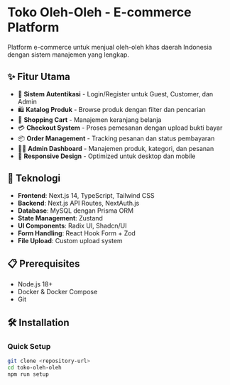 # Toko Oleh-Oleh - E-commerce Platform

Platform e-commerce untuk menjual oleh-oleh khas daerah Indonesia dengan sistem manajemen yang lengkap.

## ✨ Fitur Utama

- 🔐 **Sistem Autentikasi** - Login/Register untuk Guest, Customer, dan Admin
- 🛍️ **Katalog Produk** - Browse produk dengan filter dan pencarian
- 🛒 **Shopping Cart** - Manajemen keranjang belanja
- 💳 **Checkout System** - Proses pemesanan dengan upload bukti bayar
- 📦 **Order Management** - Tracking pesanan dan status pembayaran
- 👨‍💼 **Admin Dashboard** - Manajemen produk, kategori, dan pesanan
- 📱 **Responsive Design** - Optimized untuk desktop dan mobile

## 🚀 Teknologi

- **Frontend**: Next.js 14, TypeScript, Tailwind CSS
- **Backend**: Next.js API Routes, NextAuth.js
- **Database**: MySQL dengan Prisma ORM
- **State Management**: Zustand
- **UI Components**: Radix UI, Shadcn/UI
- **Form Handling**: React Hook Form + Zod
- **File Upload**: Custom upload system

## 📋 Prerequisites

- Node.js 18+ 
- Docker & Docker Compose
- Git

## 🛠️ Installation

### Quick Setup
```bash
git clone <repository-url>
cd toko-oleh-oleh
npm run setup